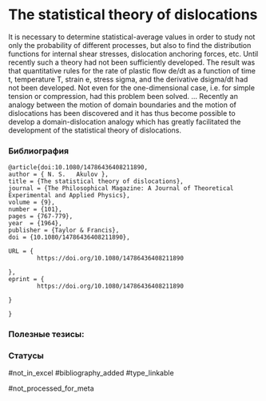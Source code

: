 # The statistical theory of dislocations

It is necessary to determine statistical-average values in order to study not only the probability of different processes, but also to find the distribution functions for internal shear stresses, dislocation anchoring forces, etc.
Until recently such a theory had not been sufficiently developed. The result was that quantitative rules for the rate of plastic flow de/dt as a function of time t, temperature T, strain e, stress sigma, and the derivative dsigma/dt had not been developed. Not even for the one-dimensional case, i.e. for simple tension or compression, had this problem been solved.
...
Recently an analogy between the motion of domain boundaries and the motion of dislocations has been discovered and it has thus become possible to develop a domain-dislocation analogy which has greatly facilitated the development of the statistical theory of dislocations.

### Библиография
```
@article{doi:10.1080/14786436408211890,
author = { N. S.   Akulov },
title = {The statistical theory of dislocations},
journal = {The Philosophical Magazine: A Journal of Theoretical Experimental and Applied Physics},
volume = {9},
number = {101},
pages = {767-779},
year  = {1964},
publisher = {Taylor & Francis},
doi = {10.1080/14786436408211890},

URL = { 
        https://doi.org/10.1080/14786436408211890
    
},
eprint = { 
        https://doi.org/10.1080/14786436408211890
    
}

}

```

### Полезные тезисы:

### Статусы
#not_in_excel 
#bibliography_added
#type_linkable 

#not_processed_for_meta
